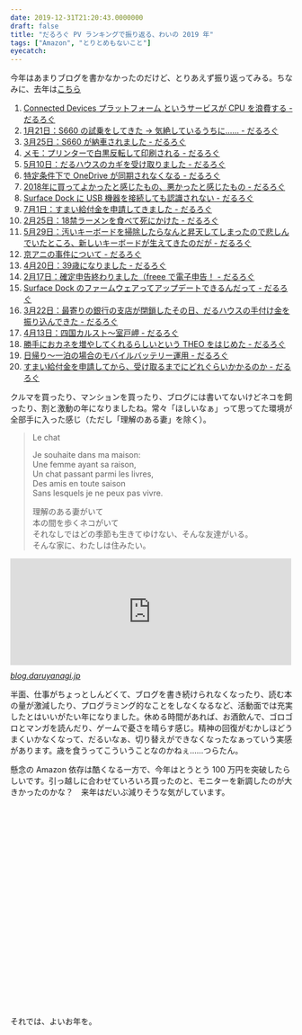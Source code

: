 ```yaml
---
date: 2019-12-31T21:20:43.0000000
draft: false
title: "だるろぐ PV ランキングで振り返る、わいの 2019 年"
tags: ["Amazon", "とりとめもないこと"]
eyecatch: 
---
```

<p>今年はあまりブログを書かなかったのだけど、とりあえず振り返ってみる。ちなみに、去年は<a href="https://blog.daruyanagi.jp/entry/2018/12/31/225451">&#x3053;&#x3061;&#x3089;</a><br />
</p>

<ol>
<li><a href="http://blog.daruyanagi.jp/entry/2019/02/04/040627">Connected Devices &#x30D7;&#x30E9;&#x30C3;&#x30C8;&#x30D5;&#x30A9;&#x30FC;&#x30E0; &#x3068;&#x3044;&#x3046;&#x30B5;&#x30FC;&#x30D3;&#x30B9;&#x304C; CPU &#x3092;&#x6D6A;&#x8CBB;&#x3059;&#x308B; - &#x3060;&#x308B;&#x308D;&#x3050;</a></li>
<li><a href="http://blog.daruyanagi.jp/entry/2019/01/21/214800">1&#x6708;21&#x65E5;&#xFF1A;S660 &#x306E;&#x8A66;&#x4E57;&#x3092;&#x3057;&#x3066;&#x304D;&#x305F; &rarr; &#x6C17;&#x7D76;&#x3057;&#x3066;&#x3044;&#x308B;&#x3046;&#x3061;&#x306B;&hellip;&hellip; - &#x3060;&#x308B;&#x308D;&#x3050;</a></li>
<li><a href="http://blog.daruyanagi.jp/entry/2019/03/27/001051">3&#x6708;25&#x65E5;&#xFF1A;S660 &#x304C;&#x7D0D;&#x8ECA;&#x3055;&#x308C;&#x307E;&#x3057;&#x305F; - &#x3060;&#x308B;&#x308D;&#x3050;</a></li>
<li><a href="http://blog.daruyanagi.jp/entry/2019/07/23/003524">&#x30E1;&#x30E2;&#xFF1A;&#x30D7;&#x30EA;&#x30F3;&#x30BF;&#x30FC;&#x3067;&#x767D;&#x9ED2;&#x53CD;&#x8EE2;&#x3057;&#x3066;&#x5370;&#x5237;&#x3055;&#x308C;&#x308B; - &#x3060;&#x308B;&#x308D;&#x3050;</a></li>
<li><a href="http://blog.daruyanagi.jp/entry/2019/05/13/173112">5&#x6708;10&#x65E5;&#xFF1A;&#x3060;&#x308B;&#x30CF;&#x30A6;&#x30B9;&#x306E;&#x30AB;&#x30AE;&#x3092;&#x53D7;&#x3051;&#x53D6;&#x308A;&#x307E;&#x3057;&#x305F; - &#x3060;&#x308B;&#x308D;&#x3050;</a></li>
<li><a href="http://blog.daruyanagi.jp/entry/2019/03/12/112530">&#x7279;&#x5B9A;&#x6761;&#x4EF6;&#x4E0B;&#x3067; OneDrive &#x304C;&#x540C;&#x671F;&#x3055;&#x308C;&#x306A;&#x304F;&#x306A;&#x308B; - &#x3060;&#x308B;&#x308D;&#x3050;</a></li>
<li><a href="http://blog.daruyanagi.jp/entry/2019/01/08/174809">2018&#x5E74;&#x306B;&#x8CB7;&#x3063;&#x3066;&#x3088;&#x304B;&#x3063;&#x305F;&#x3068;&#x611F;&#x3058;&#x305F;&#x3082;&#x306E;&#x3001;&#x60AA;&#x304B;&#x3063;&#x305F;&#x3068;&#x611F;&#x3058;&#x305F;&#x3082;&#x306E; - &#x3060;&#x308B;&#x308D;&#x3050;</a></li>
<li><a href="http://blog.daruyanagi.jp/entry/2019/01/06/200535">Surface Dock &#x306B; USB &#x6A5F;&#x5668;&#x3092;&#x63A5;&#x7D9A;&#x3057;&#x3066;&#x3082;&#x8A8D;&#x8B58;&#x3055;&#x308C;&#x306A;&#x3044; - &#x3060;&#x308B;&#x308D;&#x3050;</a></li>
<li><a href="http://blog.daruyanagi.jp/entry/2019/07/01/161501">7&#x6708;1&#x65E5;&#xFF1A;&#x3059;&#x307E;&#x3044;&#x7D66;&#x4ED8;&#x91D1;&#x3092;&#x7533;&#x8ACB;&#x3057;&#x3066;&#x304D;&#x307E;&#x3057;&#x305F; - &#x3060;&#x308B;&#x308D;&#x3050;</a></li>
<li><a href="http://blog.daruyanagi.jp/entry/2019/03/04/170932">2&#x6708;25&#x65E5;&#xFF1A;18&#x7981;&#x30E9;&#x30FC;&#x30E1;&#x30F3;&#x3092;&#x98DF;&#x3079;&#x3066;&#x6B7B;&#x306B;&#x304B;&#x3051;&#x305F; - &#x3060;&#x308B;&#x308D;&#x3050;</a></li>
<li><a href="http://blog.daruyanagi.jp/entry/2019/06/04/174632">5&#x6708;29&#x65E5;&#xFF1A;&#x6C5A;&#x3044;&#x30AD;&#x30FC;&#x30DC;&#x30FC;&#x30C9;&#x3092;&#x6383;&#x9664;&#x3057;&#x305F;&#x3089;&#x306A;&#x3093;&#x3068;&#x6607;&#x5929;&#x3057;&#x3066;&#x3057;&#x307E;&#x3063;&#x305F;&#x306E;&#x3067;&#x60B2;&#x3057;&#x3093;&#x3067;&#x3044;&#x305F;&#x3068;&#x3053;&#x308D;&#x3001;&#x65B0;&#x3057;&#x3044;&#x30AD;&#x30FC;&#x30DC;&#x30FC;&#x30C9;&#x304C;&#x751F;&#x3048;&#x3066;&#x304D;&#x305F;&#x306E;&#x3060;&#x304C; - &#x3060;&#x308B;&#x308D;&#x3050;</a></li>
<li><a href="http://blog.daruyanagi.jp/entry/2019/07/21/162533">&#x4EAC;&#x30A2;&#x30CB;&#x306E;&#x4E8B;&#x4EF6;&#x306B;&#x3064;&#x3044;&#x3066; - &#x3060;&#x308B;&#x308D;&#x3050;</a></li>
<li><a href="http://blog.daruyanagi.jp/entry/2019/05/04/131842">4&#x6708;20&#x65E5;&#xFF1A;39&#x6B73;&#x306B;&#x306A;&#x308A;&#x307E;&#x3057;&#x305F; - &#x3060;&#x308B;&#x308D;&#x3050;</a></li>
<li><a href="http://blog.daruyanagi.jp/entry/2019/02/17/190246">2&#x6708;17&#x65E5;&#xFF1A;&#x78BA;&#x5B9A;&#x7533;&#x544A;&#x7D42;&#x308F;&#x308A;&#x307E;&#x3057;&#x305F;&#xFF08;freee &#x3067;&#x96FB;&#x5B50;&#x7533;&#x544A;&#xFF01; - &#x3060;&#x308B;&#x308D;&#x3050;</a></li>
<li><a href="http://blog.daruyanagi.jp/entry/2019/04/19/063524">Surface Dock &#x306E;&#x30D5;&#x30A1;&#x30FC;&#x30E0;&#x30A6;&#x30A7;&#x30A2;&#x3063;&#x3066;&#x30A2;&#x30C3;&#x30D7;&#x30C7;&#x30FC;&#x30C8;&#x3067;&#x304D;&#x308B;&#x3093;&#x3060;&#x3063;&#x3066; - &#x3060;&#x308B;&#x308D;&#x3050;</a></li>
<li><a href="http://blog.daruyanagi.jp/entry/2019/03/23/161041">3&#x6708;22&#x65E5;&#xFF1A;&#x6700;&#x5BC4;&#x308A;&#x306E;&#x9280;&#x884C;&#x306E;&#x652F;&#x5E97;&#x304C;&#x9589;&#x9396;&#x3057;&#x305F;&#x305D;&#x306E;&#x65E5;&#x3001;&#x3060;&#x308B;&#x30CF;&#x30A6;&#x30B9;&#x306E;&#x624B;&#x4ED8;&#x3051;&#x91D1;&#x3092;&#x632F;&#x308A;&#x8FBC;&#x3093;&#x3067;&#x304D;&#x305F; - &#x3060;&#x308B;&#x308D;&#x3050;</a></li>
<li><a href="http://blog.daruyanagi.jp/entry/2019/04/14/062210">4&#x6708;13&#x65E5;&#xFF1A;&#x56DB;&#x56FD;&#x30AB;&#x30EB;&#x30B9;&#x30C8;&#xFF5E;&#x5BA4;&#x6238;&#x5CAC; - &#x3060;&#x308B;&#x308D;&#x3050;</a></li>
<li><a href="http://blog.daruyanagi.jp/entry/2019/03/07/124455">&#x52DD;&#x624B;&#x306B;&#x304A;&#x30AB;&#x30CD;&#x3092;&#x5897;&#x3084;&#x3057;&#x3066;&#x304F;&#x308C;&#x308B;&#x3089;&#x3057;&#x3044;&#x3068;&#x3044;&#x3046; THEO &#x3092;&#x306F;&#x3058;&#x3081;&#x305F; - &#x3060;&#x308B;&#x308D;&#x3050;</a></li>
<li><a href="http://blog.daruyanagi.jp/entry/2019/01/18/171728">&#x65E5;&#x5E30;&#x308A;&#xFF5E;&#x4E00;&#x6CCA;&#x306E;&#x5834;&#x5408;&#x306E;&#x30E2;&#x30D0;&#x30A4;&#x30EB;&#x30D0;&#x30C3;&#x30C6;&#x30EA;&#x30FC;&#x904B;&#x7528; - &#x3060;&#x308B;&#x308D;&#x3050;</a></li>
<li><a href="http://blog.daruyanagi.jp/entry/2019/08/30/162644">&#x3059;&#x307E;&#x3044;&#x7D66;&#x4ED8;&#x91D1;&#x3092;&#x7533;&#x8ACB;&#x3057;&#x3066;&#x304B;&#x3089;&#x3001;&#x53D7;&#x3051;&#x53D6;&#x308B;&#x307E;&#x3067;&#x306B;&#x3069;&#x308C;&#x3050;&#x3089;&#x3044;&#x304B;&#x304B;&#x308B;&#x306E;&#x304B; - &#x3060;&#x308B;&#x308D;&#x3050;</a></li>
</ol><p>クルマを買ったり、マンションを買ったり、ブログには書いてないけどネコを飼ったり、割と激動の年になりましたね。常々「ほしいなぁ」って思ってた環境が全部手に入った感じ（ただし「理解のある妻」を除く）。</p>

<blockquote>
<p>Le chat</p><p>Je souhaite dans ma maison:<br />
Une femme ayant sa raison,<br />
Un chat passant parmi les livres,<br />
Des amis en toute saison<br />
Sans lesquels je ne peux pas vivre.</p><p>理解のある妻がいて<br />
本の間を歩くネコがいて<br />
それなしではどの季節も生きてゆけない、そんな友達がいる。<br />
そんな家に、わたしは住みたい。</p>

</blockquote>
<p><iframe src="https://hatenablog-parts.com/embed?url=https%3A%2F%2Fblog.daruyanagi.jp%2Fentry%2F2012%2F09%2F04%2F033606" title="ネコについて - だるろぐ" class="embed-card embed-blogcard" scrolling="no" frameborder="0" style="display: block; width: 100%; height: 190px; max-width: 500px; margin: 10px 0px;"></iframe><cite class="hatena-citation"><a href="https://blog.daruyanagi.jp/entry/2012/09/04/033606">blog.daruyanagi.jp</a></cite></p><p>半面、仕事がちょっとしんどくて、ブログを書き続けられなくなったり、読む本の量が激減したり、プログラミング的なことをしなくなるなど、活動面では充実したとはいいがたい年になりました。休める時間があれば、お酒飲んで、ゴロゴロとマンガを読んだり、ゲームで憂さを晴らす感じ。精神の回復がむかしほどうまくいかなくなって、だるいなぁ、切り替えができなくなったなぁっていう実感があります。歳を食うってこういうことなのかねぇ……つらたん。</p><p>懸念の Amazon 依存は酷くなる一方で、今年はとうとう 100 万円を突破したらしいです。引っ越しに合わせていろいろ買ったのと、モニターを新調したのが大きかったのかな？　来年はだいぶ減りそうな気がしています。</p>

<script type="text/javascript" src="https://www.google.com/jsapi"></script>
<script type="text/javascript">
google.load("visualization", "1.1", {packages:["bar"]});
google.setOnLoadCallback(drawChart);

function drawChart() {
var data = google.visualization.arrayToDataTable([
['Year', '合計金額'],
['2006', 71180 ],
['2007', 283066 ],
['2008', 66638 ],
['2009', 35289 ],
['2010', 93949 ],
['2010', 93949 ],
['2011', 258747 ],
['2012', 277831 ],
['2013', 186103  ],
['2014', 258747 ],
['2015', 425122 ],
['2016', 705851 ],
['2017', 962104],
['2018', 1068734],
['2019', 1164853],
]);

var options = {
chart: {
title: 'Amazon 年間消費金額',
subtitle: '2006-2019',
}
};

var chart = new google.charts.Bar(document.getElementById('chart_div'));
chart.draw(data, options);
}
</script>
<div id="chart_div" style="width: 540px; height: 360px;"></div>

<p>それでは、よいお年を。</p>

